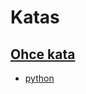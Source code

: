 # Katas

## [Ohce kata](http://garajeando.blogspot.com/2016/05/the-ohce-kata-short-and-simple-exercise.html)

- [python](./ohce-kata/python)
